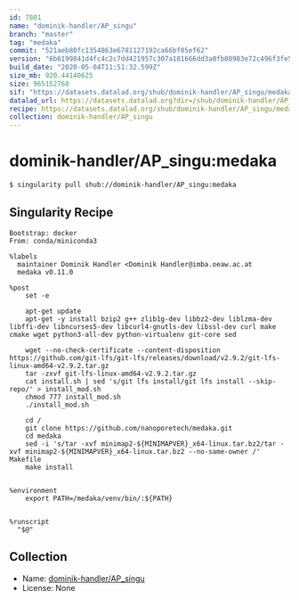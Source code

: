 ```yaml
---
id: 7801
name: "dominik-handler/AP_singu"
branch: "master"
tag: "medaka"
commit: "521aeb80fc1354863e6781127192ca66bf05ef62"
version: "6b6199841d4fc4c2c7dd421957c307a181666dd3a0fb80983e72c496f3fe5788"
build_date: "2020-05-04T11:51:32.599Z"
size_mb: 920.44140625
size: 965152768
sif: "https://datasets.datalad.org/shub/dominik-handler/AP_singu/medaka/2020-05-04-521aeb80-6b619984/6b6199841d4fc4c2c7dd421957c307a181666dd3a0fb80983e72c496f3fe5788.sif"
datalad_url: https://datasets.datalad.org?dir=/shub/dominik-handler/AP_singu/medaka/2020-05-04-521aeb80-6b619984/
recipe: https://datasets.datalad.org/shub/dominik-handler/AP_singu/medaka/2020-05-04-521aeb80-6b619984/Singularity
collection: dominik-handler/AP_singu
---
```


# dominik-handler/AP_singu:medaka

```bash
$ singularity pull shub://dominik-handler/AP_singu:medaka
```

## Singularity Recipe

```singularity
Bootstrap: docker
From: conda/miniconda3

%labels
  maintainer Dominik Handler <Dominik Handler@imba.oeaw.ac.at  
  medaka v0.11.0 

%post
    set -e

    apt-get update
    apt-get -y install bzip2 g++ zlib1g-dev libbz2-dev liblzma-dev libffi-dev libncurses5-dev libcurl4-gnutls-dev libssl-dev curl make cmake wget python3-all-dev python-virtualenv git-core sed
    
    wget --no-check-certificate --content-disposition https://github.com/git-lfs/git-lfs/releases/download/v2.9.2/git-lfs-linux-amd64-v2.9.2.tar.gz
    tar -zxvf git-lfs-linux-amd64-v2.9.2.tar.gz
    cat install.sh | sed 's/git lfs install/git lfs install --skip-repo/' > install_mod.sh
    chmod 777 install_mod.sh
    ./install_mod.sh

    cd /
    git clone https://github.com/nanoporetech/medaka.git
    cd medaka
    sed -i 's/tar -xvf minimap2-${MINIMAPVER}_x64-linux.tar.bz2/tar -xvf minimap2-${MINIMAPVER}_x64-linux.tar.bz2 --no-same-owner /' Makefile
    make install


%environment
    export PATH=/medaka/venv/bin/:${PATH}
    

%runscript
  "$@"
```

## Collection

 - Name: [dominik-handler/AP_singu](https://github.com/dominik-handler/AP_singu)
 - License: None

